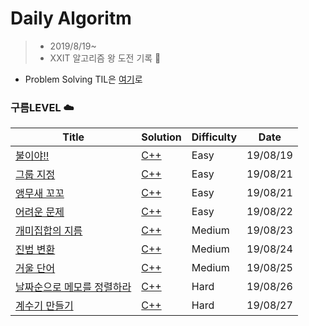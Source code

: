 
# Daily Algoritm

> * 2019/8/19~ 
> * XXIT 알고리즘 왕 도전 기록 :1st_place_medal:

* Problem Solving TIL은 [여기](https://github.com/dashwood424/TIL/tree/master/PS)로

### 구름LEVEL :cloud:

| Title | Solution | Difficulty | Date |
| ----- | -------- | ---------- | ---- |
| [불이야!!] | [C++](https://github.com/dashwood424/TIL/blob/master/PS/구름_불이야.cpp) | Easy | 19/08/19 |
| [그룹 지정] | [C++](https://github.com/dashwood424/TIL/blob/master/PS/구름_그룹%20지정.cpp) | Easy | 19/08/21 |
| [앵무새 꼬꼬] | [C++](https://github.com/dashwood424/TIL/blob/master/PS/구름_앵무새%20꼬꼬.cpp) | Easy | 19/08/21 |
| [어려운 문제] | [C++]() | Easy | 19/08/22 |
| [개미집합의 지름] | [C++]() | Medium | 19/08/23 |
| [진법 변환] | [C++]() | Medium | 19/08/24 |
| [거울 단어] | [C++]() | Medium | 19/08/25 |
| [날짜순으로 메모를 정렬하라] | [C++]() | Hard | 19/08/26 |
| [계수기 만들기] | [C++]() | Hard | 19/08/27 |


<!-- Link -->
[불이야!!]: https://level.goorm.io/exam/49051/불이야/quiz/1
[그룹 지정]: https://level.goorm.io/exam/49052/그룹-지정/quiz/1
[앵무새 꼬꼬]: https://level.goorm.io/exam/49053/앵무새-꼬꼬/quiz/1
[어려운 문제]: https://level.goorm.io/exam/49054/어려운-문제/quiz/1
[개미집합의 지름]: https://level.goorm.io/exam/49060/개미-집합의-지름/quiz/1
[진법 변환]: https://level.goorm.io/exam/49062/진법-변환/quiz/1
[거울 단어]: https://level.goorm.io/exam/49066/거울-단어/quiz/1
[날짜순으로 메모를 정렬하라]: https://level.goorm.io/exam/43062/날짜순으로-메모를-정렬하라/quiz/1
[계수기 만들기]: https://level.goorm.io/exam/43061/계수기-만들기/quiz/1
